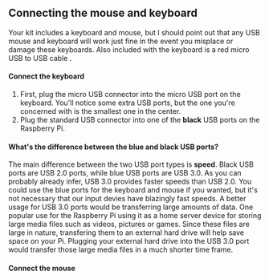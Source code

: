 ## Connecting the mouse and keyboard 
<!-- mouse a keyboard picture --> 

Your kit includes a keyboard and mouse, but I should point out that any USB mouse and keyboard will work just fine in the event you misplace or damage these keyboards. Also included with the keyboard is a red micro USB to USB cable <!-- picture needed -->. 
#### Connect the keyboard 
   1. First, plug the micro USB connector into the micro USB port on the keyboard. You'll notice some extra USB ports, but the one you're concerned with is the smallest one in the center. 
  2. Plug the standard USB connector into one of the **black** USB ports on the Raspberry Pi. 

####   What's the difference between the blue and black USB ports? 
   The main difference between the two USB port types is **speed**. Black USB ports are USB 2.0 ports, while blue USB ports are USB 3.0. As you can probably already infer, USB 3.0 provides faster speeds than USB 2.0. You could use the blue ports for the keyboard and mouse if you wanted, but it's not necessary that our input devies have blazingly fast speeds. A better usage for USB 3.0 ports would be transferring large amounts of data. One popular use for the Raspberry Pi using it as a home server device for storing large media files such as videos, pictures or games. Since these files are large in nature, transfering them to an external hard drive will help save space on your Pi. Plugging your external hard drive into the USB 3.0 port would transfer those large media files in a much shorter time frame. 

#### Connect the mouse
